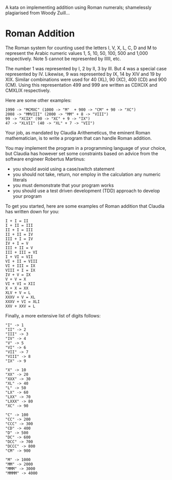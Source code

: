 A kata on implementing addition using Roman numerals; shamelessly plagiarised from Woody Zuill...

# Roman Addition

The Roman system for counting used the letters I, V, X, L, C, D and M to represent the Arabic numeric values 1, 5, 10, 50, 100, 500 and 1,000 respectively.  Note 5 cannot be represented by IIIII, etc.

The number 1 was represented by I, 2 by II, 3 by III.  But 4 was a special case represented by IV.  Likewise, 9 was represented by IX, 14 by XIV and 19 by XIX.  Similar combinations were used for 40 (XL), 90 (XC), 400 (CD) and 900 (CM).  Using this representation 499 and 999 are written as CDXCIX and CMXLIX respectively.

Here are some other examples:

```
1990 -> "MCMXC" (1000 -> "M"  + 900 -> "CM" + 90 -> "XC")
2008 -> "MMVIII" (2000 -> "MM" + 8 -> "VIII")
99 -> "XCIX" (90 -> "XC" + 9 -> "IX")
47 -> "XLVII" (40 -> "XL" + 7 -> "VII")
```
Your job, as mandated by Claudia Arithemeticus, the eminent Roman mathematician, is to write a program that can handle Roman addition.

You may implement the program in a programming language of your choice, but Claudia has however set some constraints based on advice from the software engineer Robertus Martinus:

* you should avoid using a case/switch statement
* you should not take, return, nor employ in the calculation any numeric literals
* you must demonstrate that your program works
* you should use a test driven development (TDD) approach to develop your program

To get you started, here are some examples of Roman addition that Claudia has written down for you:

```
I + I = II
I + II = III
II + I = III
II + II = IV
III + I = IV
IV + I = V
III + II = V
III + III = VI
I + VI = VII
VI + II = VIII
VI + III = IX
VIII + I = IX
IV + V = IX
V + V = X
VI + VI = XII
X + X = XX
XLV + V = L
XXXV + V = XL
XXXV + VI = XLI
XXV + XXV = L
```

Finally, a more extensive list of digits follows:

```
"I" -> 1
"II" -> 2
"III" -> 3
"IV" -> 4
"V" -> 5
"VI" -> 6
"VII" -> 7
"VIII" -> 8
"IX" -> 9

"X" -> 10
"XX" -> 20
"XXX" -> 30
"XL" -> 40
"L" -> 50
"LX" -> 60
"LXX" -> 70
"LXXX" -> 80
"XC" -> 90

"C" -> 100
"CC" -> 200
"CCC" -> 300
"CD" -> 400
"D" -> 500
"DC" -> 600
"DCC" -> 700
"DCCC" -> 800
"CM" -> 900

"M" -> 1000
"MM" -> 2000
"MMM" -> 3000
"MMMM" -> 4000
```
     
